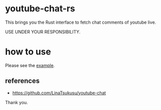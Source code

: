 # youtube-chat-rs
This brings you the Rust interface to fetch chat comments of youtube live.

USE UNDER YOUR RESPONSIBILITY.

# how to use
Please see the [example](youtube_chat_example/src/main.rs).

## references

 - https://github.com/LinaTsukusu/youtube-chat

Thank you.
